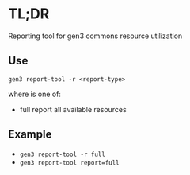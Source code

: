 # TL;DR

Reporting tool for gen3 commons resource utilization

## Use

```
gen3 report-tool -r <report-type> 
```
where <report-type> is one of:
* full report all available resources



## Example

* `gen3 report-tool -r full`
* `gen3 report-tool report=full`
